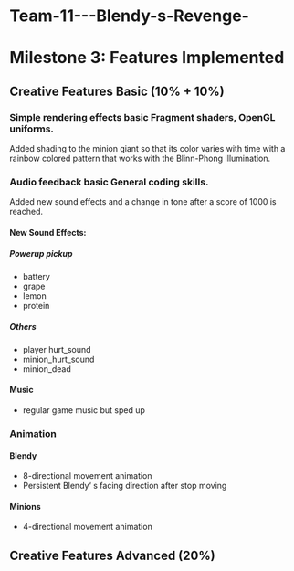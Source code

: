 # Team-11---Blendy-s-Revenge-

# Milestone 3: Features Implemented

## Creative Features Basic (10% + 10%)
### Simple rendering effects    basic    Fragment shaders, OpenGL uniforms. 
Added shading to the minion giant so that its color varies with time with a rainbow colored pattern that works with the Blinn-Phong Illumination.
### Audio feedback    basic    General coding skills.
Added new sound effects and a change in tone after a score of 1000 is reached.
#### New Sound Effects:
##### Powerup pickup
- battery
- grape
- lemon
- protein
##### Others
- player hurt_sound
- minion_hurt_sound
- minion_dead

#### Music
- regular game music but sped up
### Animation
#### Blendy
- 8-directional movement animation
- Persistent Blendy‘ s facing direction after stop moving
#### Minions
- 4-directional movement animation
## Creative Features Advanced (20%)
